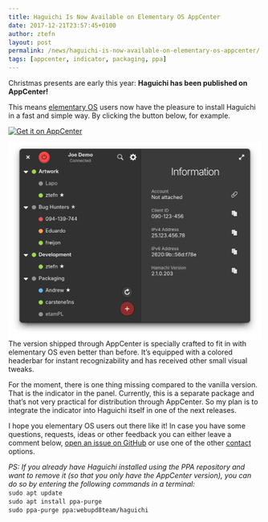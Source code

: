 ```yaml
---
title: Haguichi Is Now Available on Elementary OS AppCenter
date: 2017-12-21T23:57:45+0100
author: ztefn
layout: post
permalink: /news/haguichi-is-now-available-on-elementary-os-appcenter/
tags: [appcenter, indicator, packaging, ppa]
---
```

Christmas presents are early this year: **Haguichi has been published on AppCenter!**
  
This means <a href="https://elementary.io/" target="_blank">elementary OS</a> users now have the pleasure to install Haguichi in a fast and simple way. By clicking the button below, for example.

[<img class="aligncenter" src="https://appcenter.elementary.io/badge.svg" alt="Get it on AppCenter" />](https://appcenter.elementary.io/com.github.ztefn.haguichi)

<img style="float: right;" src="https://raw.githubusercontent.com/ztefn/haguichi/elementary/data/screenshots/1.png" />The version shipped through AppCenter is specially crafted to fit in with elementary OS even better than before. It&#8217;s equipped with a colored headerbar for instant recognizability and has received other small visual tweaks.

For the moment, there is one thing missing compared to the vanilla version. That is the indicator in the panel. Currently, this is a separate package and that&#8217;s not very practical for distribution through AppCenter. So my plan is to integrate the indicator into Haguichi itself in one of the next releases.

I hope you elementary OS users out there like it! In case you have some questions, requests, ideas or other feedback you can either leave a comment below, <a href="https://github.com/ztefn/haguichi/issues" target="_blank">open an issue on GitHub</a> or use one of the other [contact](/about/#contact) options.

_PS: If you already have Haguichi installed using the PPA repository and want to remove it (so that you only have the AppCenter version), you can do so by entering the following commands in a terminal:_<br>
<code class="user">sudo apt update</code><br>
<code class="user">sudo apt install ppa-purge</code><br>
<code class="user">sudo ppa-purge ppa:webupd8team/haguichi</code>

